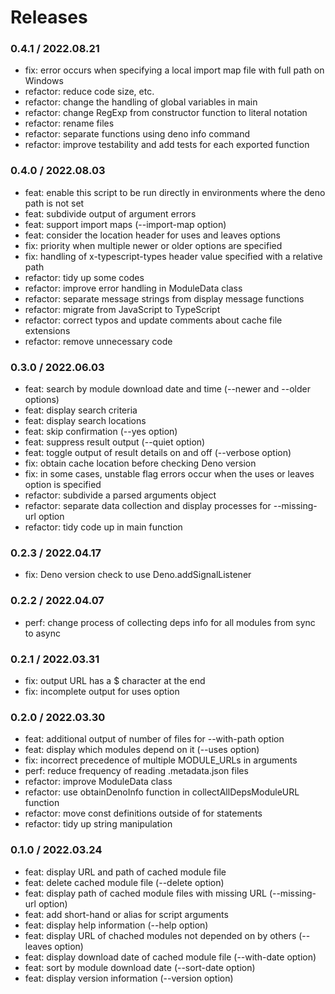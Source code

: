 # Releases

### 0.4.1 / 2022.08.21

- fix: error occurs when specifying a local import map file with full path on Windows
- refactor: reduce code size, etc.
- refactor: change the handling of global variables in main
- refactor: change RegExp from constructor function to literal notation
- refactor: rename files
- refactor: separate functions using deno info command
- refactor: improve testability and add tests for each exported function

### 0.4.0 / 2022.08.03

- feat: enable this script to be run directly in environments where the deno path is not set
- feat: subdivide output of argument errors
- feat: support import maps (--import-map option)
- feat: consider the location header for uses and leaves options
- fix: priority when multiple newer or older options are specified
- fix: handling of x-typescript-types header value specified with a relative path
- refactor: tidy up some codes
- refactor: improve error handling in ModuleData class
- refactor: separate message strings from display message functions
- refactor: migrate from JavaScript to TypeScript
- refactor: correct typos and update comments about cache file extensions
- refactor: remove unnecessary code

### 0.3.0 / 2022.06.03

- feat: search by module download date and time (--newer and --older options)
- feat: display search criteria
- feat: display search locations
- feat: skip confirmation (--yes option)
- feat: suppress result output (--quiet option)
- feat: toggle output of result details on and off (--verbose option)
- fix: obtain cache location before checking Deno version
- fix: in some cases, unstable flag errors occur when the uses or leaves option is specified
- refactor: subdivide a parsed arguments object
- refactor: separate data collection and display processes for --missing-url option
- refactor: tidy code up in main function

### 0.2.3 / 2022.04.17

- fix: Deno version check to use Deno.addSignalListener

### 0.2.2 / 2022.04.07

- perf: change process of collecting deps info for all modules from sync to async

### 0.2.1 / 2022.03.31

- fix: output URL has a $ character at the end
- fix: incomplete output for uses option

### 0.2.0 / 2022.03.30

- feat: additional output of number of files for --with-path option
- feat: display which modules depend on it (--uses option)
- fix: incorrect precedence of multiple MODULE_URLs in arguments
- perf: reduce frequency of reading .metadata.json files
- refactor: improve ModuleData class
- refactor: use obtainDenoInfo function in collectAllDepsModuleURL function
- refactor: move const definitions outside of for statements
- refactor: tidy up string manipulation

### 0.1.0 / 2022.03.24

- feat: display URL and path of cached module file
- feat: delete cached module file (--delete option)
- feat: display path of cached module files with missing URL (--missing-url option)
- feat: add short-hand or alias for script arguments
- feat: display help information (--help option)
- feat: display URL of chached modules not depended on by others (--leaves option)
- feat: display download date of cached module file (--with-date option)
- feat: sort by module download date (--sort-date option)
- feat: display version information (--version option)
